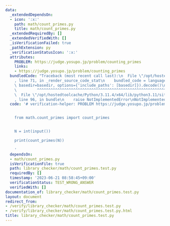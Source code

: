 ```yaml
---
data:
  _extendedDependsOn:
  - icon: ':x:'
    path: math/count_primes.py
    title: math/count_primes.py
  _extendedRequiredBy: []
  _extendedVerifiedWith: []
  _isVerificationFailed: true
  _pathExtension: py
  _verificationStatusIcon: ':x:'
  attributes:
    PROBLEM: https://judge.yosupo.jp/problem/counting_primes
    links:
    - https://judge.yosupo.jp/problem/counting_primes
  bundledCode: "Traceback (most recent call last):\n  File \"/opt/hostedtoolcache/Python/3.11.4/x64/lib/python3.11/site-packages/onlinejudge_verify/documentation/build.py\"\
    , line 71, in _render_source_code_stat\n    bundled_code = language.bundle(stat.path,\
    \ basedir=basedir, options={'include_paths': [basedir]}).decode()\n          \
    \         ^^^^^^^^^^^^^^^^^^^^^^^^^^^^^^^^^^^^^^^^^^^^^^^^^^^^^^^^^^^^^^^^^^^^^^^^^^^^^^^^^\n\
    \  File \"/opt/hostedtoolcache/Python/3.11.4/x64/lib/python3.11/site-packages/onlinejudge_verify/languages/python.py\"\
    , line 96, in bundle\n    raise NotImplementedError\nNotImplementedError\n"
  code: '# verification-helper: PROBLEM https://judge.yosupo.jp/problem/counting_primes


    from math.count_primes import count_primes


    N = int(input())

    print(count_primes(N))

    '
  dependsOn:
  - math/count_primes.py
  isVerificationFile: true
  path: library_checker/math/count_primes.test.py
  requiredBy: []
  timestamp: '2023-06-21 08:58:45+09:00'
  verificationStatus: TEST_WRONG_ANSWER
  verifiedWith: []
documentation_of: library_checker/math/count_primes.test.py
layout: document
redirect_from:
- /verify/library_checker/math/count_primes.test.py
- /verify/library_checker/math/count_primes.test.py.html
title: library_checker/math/count_primes.test.py
---
```

